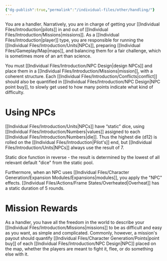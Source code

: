 ```yaml
---
{"dg-publish":true,"permalink":"/individual-files/other/handling/"}
---
```


You are a handler. Narratively, you are in charge of getting your [[Individual Files/Introduction\|pilots]] in and out of [[Individual Files/Introduction/Missions\|missions]]. As a [[Individual Files/Introduction\|player]] type, you are responsible for running the [[Individual Files/Introduction/Units\|NPCs]], preparing [[Individual Files/Gameplay/Map\|maps]], and balancing them for a fair challenge, which is sometimes more of an art than science.

You must [[Individual Files/Introduction/NPC Design\|design NPCs]] and place them in a [[Individual Files/Introduction/Missions\|mission]], with a coherent structure. Each [[Individual Files/Introduction/Conflicts\|conflict]] should also be quantified in [[Individual Files/Introduction/NPC Design\|NPC point buy]], to slowly get used to how many points indicate what kind of difficulty.

# Using NPCs
[[Individual Files/Introduction/Units\|NPCs]] have “static” dice, using [[Individual Files/Introduction/Numbers\|values]] assigned to each [[Individual Files/Introduction/Numbers\|die]]. Thus the highest die (d12) is rolled on the [[Individual Files/Introduction\|Pilot's]] end, but [[Individual Files/Introduction/Units\|NPCs]] always use the result of 7.

Static dice function in reverse - the result is determined by the lowest of all relevant default "dice" from the static pool.

Furthermore, when an NPC uses [[Individual Files/Character Generation/Expansion Modules/Expansions\|modules]], you apply the "NPC" effects. [[Individual Files/Actions/Frame States/Overheated\|Overheat]] has a static duration of 5 rounds.

# Mission Rewards
As a handler, you have all the freedom in the world to describe your [[Individual Files/Introduction/Missions\|missions]] to be as difficult and easy as you want, as simple and complicated. Commonly, however, a mission's payout should quantify [[Individual Files/Character Generation/Points\|point buy]] of each [[Individual Files/Introduction/NPC Design\|NPC]] placed on the map, whether the players are meant to fight it, flee, or do something else with it.